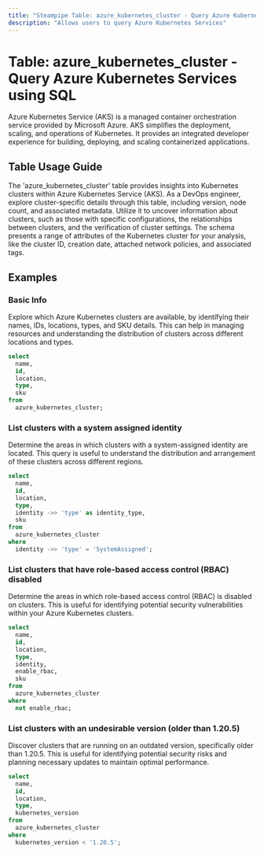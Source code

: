 ```yaml
---
title: "Steampipe Table: azure_kubernetes_cluster - Query Azure Kubernetes Services using SQL"
description: "Allows users to query Azure Kubernetes Services"
---
```


# Table: azure_kubernetes_cluster - Query Azure Kubernetes Services using SQL

Azure Kubernetes Service (AKS) is a managed container orchestration service provided by Microsoft Azure. AKS simplifies the deployment, scaling, and operations of Kubernetes. It provides an integrated developer experience for building, deploying, and scaling containerized applications.

## Table Usage Guide

The 'azure_kubernetes_cluster' table provides insights into Kubernetes clusters within Azure Kubernetes Service (AKS). As a DevOps engineer, explore cluster-specific details through this table, including version, node count, and associated metadata. Utilize it to uncover information about clusters, such as those with specific configurations, the relationships between clusters, and the verification of cluster settings. The schema presents a range of attributes of the Kubernetes cluster for your analysis, like the cluster ID, creation date, attached network policies, and associated tags.

## Examples

### Basic Info
Explore which Azure Kubernetes clusters are available, by identifying their names, IDs, locations, types, and SKU details. This can help in managing resources and understanding the distribution of clusters across different locations and types.

```sql
select
  name,
  id,
  location,
  type,
  sku
from
  azure_kubernetes_cluster;
```


### List clusters with a system assigned identity
Determine the areas in which clusters with a system-assigned identity are located. This query is useful to understand the distribution and arrangement of these clusters across different regions.

```sql
select
  name,
  id,
  location,
  type,
  identity ->> 'type' as identity_type,
  sku
from
  azure_kubernetes_cluster
where
  identity ->> 'type' = 'SystemAssigned';
```


### List clusters that have role-based access control (RBAC) disabled
Determine the areas in which role-based access control (RBAC) is disabled on clusters. This is useful for identifying potential security vulnerabilities within your Azure Kubernetes clusters.

```sql
select
  name,
  id,
  location,
  type,
  identity,
  enable_rbac,
  sku
from
  azure_kubernetes_cluster
where
  not enable_rbac;
```


### List clusters with an undesirable version (older than 1.20.5)
Discover clusters that are running on an outdated version, specifically older than 1.20.5. This is useful for identifying potential security risks and planning necessary updates to maintain optimal performance.

```sql
select
  name,
  id,
  location,
  type,
  kubernetes_version
from
  azure_kubernetes_cluster
where
  kubernetes_version < '1.20.5';
```